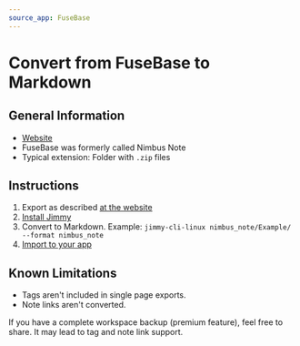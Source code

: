 ```yaml
---
source_app: FuseBase
---
```


# Convert from FuseBase to Markdown

## General Information

- [Website](https://nimbusweb.me/note/)
- FuseBase was formerly called Nimbus Note
- Typical extension: Folder with `.zip` files

## Instructions

1. Export as described [at the website](https://nimbusweb.me/guides/settings/how-to-export-notes-to-html-or-pdf/)
2. [Install Jimmy](../index.md#installation)
3. Convert to Markdown. Example: `jimmy-cli-linux nimbus_note/Example/ --format nimbus_note`
4. [Import to your app](../import_instructions.md)

## Known Limitations

- Tags aren't included in single page exports.
- Note links aren't converted.

If you have a complete workspace backup (premium feature), feel free to share. It may lead to tag and note link support.
